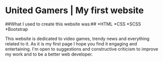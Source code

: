 # United Gamers | My **first** website

##What I used to create this website was:##
 *HTML
 *CSS
 *SCSS
 *Bootstrap

This website is dedicated to video games, trendy news and everything related to it.
As it is my first page I hope you find it engaging and entertaining. I'm open to suggestions and constructive criticism to improve my work
and to be a better web developer.
